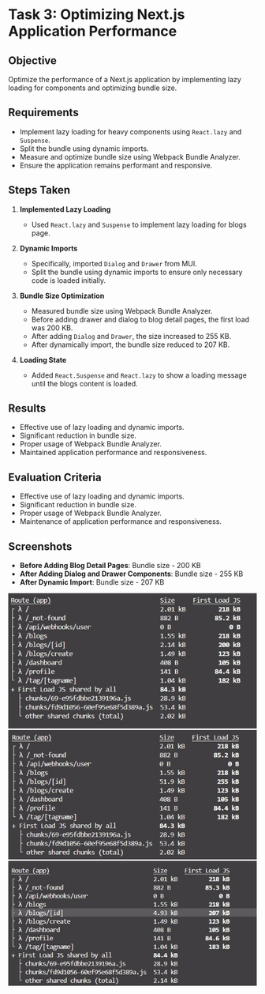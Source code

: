 # Task 3: Optimizing Next.js Application Performance

## Objective

Optimize the performance of a Next.js application by implementing lazy loading for components and optimizing bundle size.

## Requirements

- Implement lazy loading for heavy components using `React.lazy` and `Suspense`.
- Split the bundle using dynamic imports.
- Measure and optimize bundle size using Webpack Bundle Analyzer.
- Ensure the application remains performant and responsive.

## Steps Taken

1. **Implemented Lazy Loading**

   - Used `React.lazy` and `Suspense` to implement lazy loading for blogs page.

2. **Dynamic Imports**

   - Specifically,
     imported `Dialog` and `Drawer` from MUI.
   - Split the bundle using dynamic imports to ensure only necessary code is loaded initially.

3. **Bundle Size Optimization**

   - Measured bundle size using Webpack Bundle Analyzer.
   - Before adding drawer and dialog to blog detail pages, the first load was 200 KB.
   - After adding `Dialog` and `Drawer`, the size increased to 255 KB.
   - After dynamically import, the bundle size reduced to 207 KB.

4. **Loading State**
   - Added `React.Suspense` and `React.lazy` to show a loading message until the blogs content is loaded.

## Results

- Effective use of lazy loading and dynamic imports.
- Significant reduction in bundle size.
- Proper usage of Webpack Bundle Analyzer.
- Maintained application performance and responsiveness.

## Evaluation Criteria

- Effective use of lazy loading and dynamic imports.
- Significant reduction in bundle size.
- Proper usage of Webpack Bundle Analyzer.
- Maintenance of application performance and responsiveness.

## Screenshots

- **Before Adding Blog Detail Pages**: Bundle size - 200 KB
- **After Adding Dialog and Drawer Components**: Bundle size - 255 KB
- **After Dynamic Import**: Bundle size - 207 KB

![Before Adding Blog Detail Pages](public/inital.jpg)
![After Adding Dialog and Drawer Components](public/aftercomponents.jpg)
![After Dynamic Import](public/afterdynamic.jpg)

